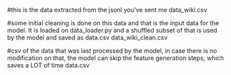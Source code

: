 
#this is the data extracted from the jsonl you've sent me
data_wiki.csv

#some initial cleaning is done on this data and that is the input data for the model. It is loaded on data_loader.py and a shuffled subset of that is used by the model and saved as data.csv
data_wiki_clean.csv

#csv of the data that was last processed by the model, in case there is no modification on that, the model can skip the feature generation steps, which saves a LOT of time
data.csv
